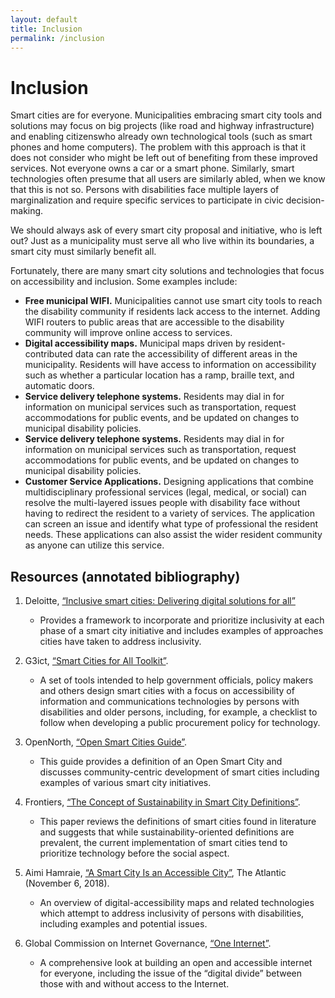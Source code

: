 ```yaml
---
layout: default
title: Inclusion
permalink: /inclusion
---
```

# Inclusion

Smart cities are for everyone. Municipalities embracing smart city tools and solutions may focus on big projects (like road and highway infrastructure) and enabling citizenswho already own technological tools (such as smart phones and home computers). The problem with this approach is that it does not consider who might be left out of benefiting from these improved services. Not everyone owns a car or a smart phone. Similarly, smart technologies often presume that all users are similarly abled, when we know that this is not so.  Persons with disabilities face multiple layers of marginalization and require specific services to participate in civic decision-making. 

We should always ask of every smart city proposal and initiative, who is left out? Just as a municipality must serve all who live within its boundaries, a smart city must similarly benefit all.

Fortunately, there are many smart city solutions and technologies that focus on accessibility and inclusion.  Some examples include:

*	**Free municipal WIFI.** Municipalities cannot use smart city tools to reach the disability community if residents lack access to the internet. Adding WIFI routers to public areas that are accessible to the disability community will improve online access to services. 
*	**Digital accessibility maps.** Municipal maps driven by resident-contributed data can rate the accessibility of different areas in the municipality. Residents will have access to information on accessibility such as whether a particular location has a ramp, braille text, and automatic doors.
*	**Service delivery telephone systems.** Residents may dial in for information on municipal services such as transportation, request accommodations for public events, and be updated on changes to municipal disability policies.   
*	**Service delivery telephone systems.** Residents may dial in for information on municipal services such as transportation, request accommodations for public events, and be updated on changes to municipal disability policies.   
*	**Customer Service Applications.** Designing applications that combine multidisciplinary professional services (legal, medical, or social) can resolve the multi-layered issues people with disability face without having to redirect the resident to a variety of services. The application can screen an issue and identify what type of professional the resident needs. These applications can also assist the wider resident community as anyone can utilize this service.

## Resources (annotated bibliography)

1. Deloitte, [“Inclusive smart cities: Delivering digital solutions for all”](https://www2.deloitte.com/us/en/insights/industry/public-sector/inclusive-smart-cities.html) 
    * Provides a framework to incorporate and prioritize inclusivity at each phase of a smart city initiative and includes examples of approaches cities have taken to address inclusivity.

2.  G3ict, [“Smart Cities for All Toolkit”](https://smartcities4all.org/english-toolkit/). 
    * A set of tools intended to help government officials, policy makers and others design smart cities with a focus on accessibility of information and communications technologies by persons with disabilities and older persons, including, for example, a checklist to follow when developing a public procurement policy for technology.

3. OpenNorth, [“Open Smart Cities Guide”](https://www.opennorth.ca/publications/#open-smart-cities-guide).
    * This guide provides a definition of an Open Smart City and discusses community-centric development of smart cities including examples of various smart city initiatives.

4. Frontiers, [“The Concept of Sustainability in Smart City Definitions”](https://doi.org/10.3389/fbuil.2020.00077).
    * This paper reviews the definitions of smart cities found in literature and suggests that while sustainability-oriented definitions are prevalent, the current implementation of smart cities tend to prioritize technology before the social aspect.

5. Aimi Hamraie, [“A Smart City Is an Accessible City”](https://www.theatlantic.com/technology/archive/2018/11/city-apps-help-and-hinder-disability/574963/), The Atlantic (November 6, 2018).
    * An overview of digital-accessibility maps and related technologies which attempt to address inclusivity of persons with disabilities, including examples and potential issues.

6. Global Commission on Internet Governance, [“One Internet”](https://www.cigionline.org/sites/default/files/gcig_final_report_-_with_cover.pdf).
    * A comprehensive look at building an open and accessible internet for everyone, including the issue of the “digital divide” between those with and without access to the Internet.
